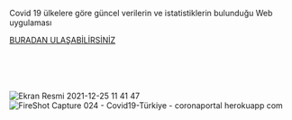 Covid 19 ülkelere göre güncel verilerin ve istatistiklerin bulunduğu Web uygulaması


<a href="https://coronaportal.herokuapp.com/">BURADAN ULAŞABİLİRSİNİZ</a>





<br><br><br><br>
![Ekran Resmi 2021-12-25 11 41 47](https://user-images.githubusercontent.com/47924611/147381223-3ab8721a-43d3-43bb-a875-8afcc1b780c2.png)
![FireShot Capture 024 - Covid19-Türkiye - coronaportal herokuapp com](https://user-images.githubusercontent.com/47924611/147381225-242d6dad-18fb-4741-b6c1-fa6b2f6e5346.png)
